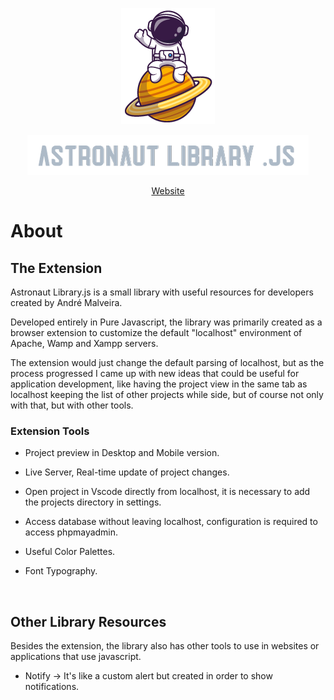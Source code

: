 
<p align="center">
  <img src="./src/img/png/astronaut-hi.png" alt="Hi!!"/>
</p>
<p align="center">
  <img src="./src/img/png/astronaut-name.png" alt="Astronaut Library.js"/>
</p>
<p align="center">
 <a href="https://astlibjs.ga/">Website</a>
</p>


# About
## The Extension

Astronaut Library.js is a small library with useful resources for developers created by André Malveira.

Developed entirely in Pure Javascript, the library was primarily created as a browser extension to customize the default "localhost" environment of Apache, Wamp and Xampp servers.

The extension would just change the default parsing of localhost, but as the process progressed I came up with new ideas that could be useful for application development, like having the project view in the same tab as localhost keeping the list of other projects while side, but of course not only with that, but with other tools. 

### Extension Tools

- Project preview in Desktop and Mobile version.

- Live Server, Real-time update of project changes.

- Open project in Vscode directly from localhost, it is necessary to add the projects directory in settings.

- Access database without leaving localhost, configuration is required to access phpmayadmin.

- Useful Color Palettes.

- Font Typography.

<br>

## Other Library Resources
Besides the extension, the library also has other tools to use in websites or applications that use javascript.

- Notify -> It's like a custom alert but created in order to show notifications.
